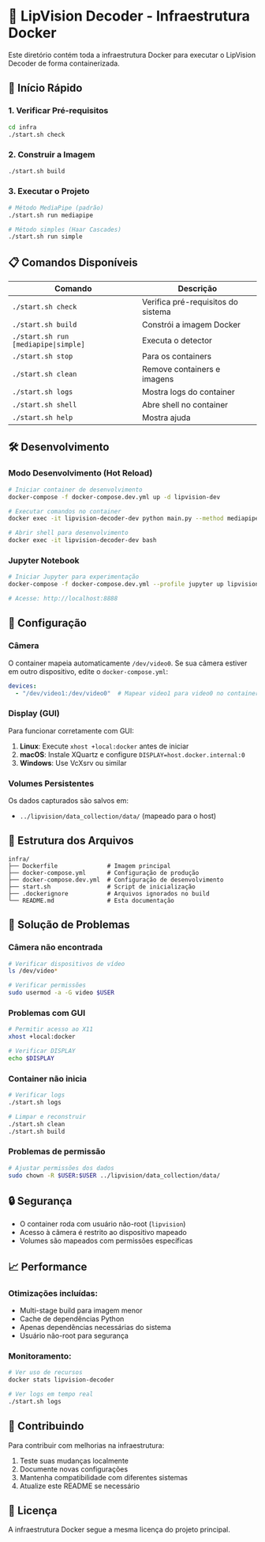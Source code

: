 # 🐳 LipVision Decoder - Infraestrutura Docker

Este diretório contém toda a infraestrutura Docker para executar o LipVision Decoder de forma containerizada.

## 🚀 Início Rápido

### 1. Verificar Pré-requisitos
```bash
cd infra
./start.sh check
```

### 2. Construir a Imagem
```bash
./start.sh build
```

### 3. Executar o Projeto
```bash
# Método MediaPipe (padrão)
./start.sh run mediapipe

# Método simples (Haar Cascades)
./start.sh run simple
```

## 📋 Comandos Disponíveis

| Comando | Descrição |
|---------|-----------|
| `./start.sh check` | Verifica pré-requisitos do sistema |
| `./start.sh build` | Constrói a imagem Docker |
| `./start.sh run [mediapipe\|simple]` | Executa o detector |
| `./start.sh stop` | Para os containers |
| `./start.sh clean` | Remove containers e imagens |
| `./start.sh logs` | Mostra logs do container |
| `./start.sh shell` | Abre shell no container |
| `./start.sh help` | Mostra ajuda |

## 🛠️ Desenvolvimento

### Modo Desenvolvimento (Hot Reload)
```bash
# Iniciar container de desenvolvimento
docker-compose -f docker-compose.dev.yml up -d lipvision-dev

# Executar comandos no container
docker exec -it lipvision-decoder-dev python main.py --method mediapipe

# Abrir shell para desenvolvimento
docker exec -it lipvision-decoder-dev bash
```

### Jupyter Notebook
```bash
# Iniciar Jupyter para experimentação
docker-compose -f docker-compose.dev.yml --profile jupyter up lipvision-jupyter

# Acesse: http://localhost:8888
```

## 🔧 Configuração

### Câmera
O container mapeia automaticamente `/dev/video0`. Se sua câmera estiver em outro dispositivo, edite o `docker-compose.yml`:

```yaml
devices:
  - "/dev/video1:/dev/video0"  # Mapear video1 para video0 no container
```

### Display (GUI)
Para funcionar corretamente com GUI:

1. **Linux**: Execute `xhost +local:docker` antes de iniciar
2. **macOS**: Instale XQuartz e configure `DISPLAY=host.docker.internal:0`
3. **Windows**: Use VcXsrv ou similar

### Volumes Persistentes
Os dados capturados são salvos em:
- `../lipvision/data_collection/data/` (mapeado para o host)

## 📁 Estrutura dos Arquivos

```
infra/
├── Dockerfile              # Imagem principal
├── docker-compose.yml      # Configuração de produção
├── docker-compose.dev.yml  # Configuração de desenvolvimento
├── start.sh                # Script de inicialização
├── .dockerignore           # Arquivos ignorados no build
└── README.md               # Esta documentação
```

## 🐛 Solução de Problemas

### Câmera não encontrada
```bash
# Verificar dispositivos de vídeo
ls /dev/video*

# Verificar permissões
sudo usermod -a -G video $USER
```

### Problemas com GUI
```bash
# Permitir acesso ao X11
xhost +local:docker

# Verificar DISPLAY
echo $DISPLAY
```

### Container não inicia
```bash
# Verificar logs
./start.sh logs

# Limpar e reconstruir
./start.sh clean
./start.sh build
```

### Problemas de permissão
```bash
# Ajustar permissões dos dados
sudo chown -R $USER:$USER ../lipvision/data_collection/data/
```

## 🔒 Segurança

- O container roda com usuário não-root (`lipvision`)
- Acesso à câmera é restrito ao dispositivo mapeado
- Volumes são mapeados com permissões específicas

## 📈 Performance

### Otimizações incluídas:
- Multi-stage build para imagem menor
- Cache de dependências Python
- Apenas dependências necessárias do sistema
- Usuário não-root para segurança

### Monitoramento:
```bash
# Ver uso de recursos
docker stats lipvision-decoder

# Ver logs em tempo real
./start.sh logs
```

## 🤝 Contribuindo

Para contribuir com melhorias na infraestrutura:

1. Teste suas mudanças localmente
2. Documente novas configurações
3. Mantenha compatibilidade com diferentes sistemas
4. Atualize este README se necessário

## 📄 Licença

A infraestrutura Docker segue a mesma licença do projeto principal.
